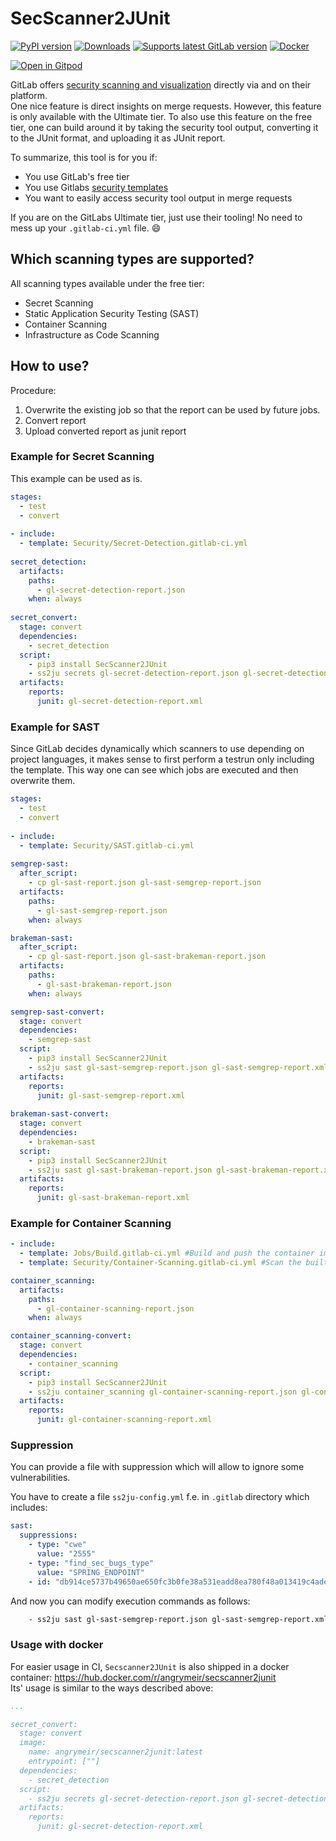 # SecScanner2JUnit
[![PyPI version](https://badge.fury.io/py/secscanner2junit.svg)](https://badge.fury.io/py/secscanner2junit)
[![Downloads](https://static.pepy.tech/badge/secscanner2junit/month)](https://pepy.tech/project/secscanner2junit)
[![Supports latest GitLab version](https://github.com/angrymeir/SecScanner2JUnit/actions/workflows/report-validate.yml/badge.svg)](https://github.com/angrymeir/SecScanner2JUnit/actions/workflows/report-validate.yml)
[![Docker](https://github.com/angrymeir/SecScanner2JUnit/actions/workflows/docker-publish.yml/badge.svg)](https://github.com/angrymeir/SecScanner2JUnit/actions/workflows/docker-publish.yml)

[![Open in Gitpod](https://gitpod.io/button/open-in-gitpod.svg)](https://gitpod.io/#https://github.com/angrymeir/SecScanner2JUnit)

GitLab offers [security scanning and visualization](https://docs.gitlab.com/ee/user/application_security/) directly via and on their platform.  
One nice feature is direct insights on merge requests. However, this feature is only available with the Ultimate tier. To also use this feature on the free tier, one can build around it by taking the security tool output, converting it to the JUnit format, and uploading it as JUnit report.

To summarize, this tool is for you if:
- You use GitLab's free tier
- You use Gitlabs [security templates](https://docs.gitlab.com/ee/user/application_security/)
- You want to easily access security tool output in merge requests

If you are on the GitLabs Ultimate tier, just use their tooling! No need to mess up your `.gitlab-ci.yml` file. :smile:

## Which scanning types are supported?
All scanning types available under the free tier:
- Secret Scanning
- Static Application Security Testing (SAST)
- Container Scanning
- Infrastructure as Code Scanning

## How to use?
Procedure:
1. Overwrite the existing job so that the report can be used by future jobs.  
2. Convert report
3. Upload converted report as junit report

### Example for Secret Scanning
This example can be used as is.
```yaml
stages:
  - test
  - convert
  
- include:
  - template: Security/Secret-Detection.gitlab-ci.yml
  
secret_detection:
  artifacts:
    paths:
      - gl-secret-detection-report.json
    when: always
    
secret_convert:
  stage: convert
  dependencies:
    - secret_detection
  script:
    - pip3 install SecScanner2JUnit
    - ss2ju secrets gl-secret-detection-report.json gl-secret-detection-report.xml
  artifacts:
    reports:
      junit: gl-secret-detection-report.xml
```

### Example for SAST  
Since GitLab decides dynamically which scanners to use depending on project languages, it makes sense to first perform a testrun only including the template. This way one can see which jobs are executed and then overwrite them. 
```yaml
stages:
  - test
  - convert
  
- include:
  - template: Security/SAST.gitlab-ci.yml
  
semgrep-sast:
  after_script:
    - cp gl-sast-report.json gl-sast-semgrep-report.json
  artifacts:
    paths:
      - gl-sast-semgrep-report.json
    when: always

brakeman-sast:
  after_script:
    - cp gl-sast-report.json gl-sast-brakeman-report.json
  artifacts:
    paths:
      - gl-sast-brakeman-report.json
    when: always

semgrep-sast-convert:
  stage: convert
  dependencies:
    - semgrep-sast
  script:
    - pip3 install SecScanner2JUnit
    - ss2ju sast gl-sast-semgrep-report.json gl-sast-semgrep-report.xml
  artifacts:
    reports:
      junit: gl-sast-semgrep-report.xml
      
brakeman-sast-convert:
  stage: convert
  dependencies:
    - brakeman-sast
  script:
    - pip3 install SecScanner2JUnit
    - ss2ju sast gl-sast-brakeman-report.json gl-sast-brakeman-report.xml
  artifacts:
    reports:
      junit: gl-sast-brakeman-report.xml

```

### Example for Container Scanning

```yaml
- include:
  - template: Jobs/Build.gitlab-ci.yml #Build and push the container image
  - template: Security/Container-Scanning.gitlab-ci.yml #Scan the built image

container_scanning:
  artifacts:
    paths:
      - gl-container-scanning-report.json
    when: always

container_scanning-convert:
  stage: convert
  dependencies:
    - container_scanning
  script:
    - pip3 install SecScanner2JUnit
    - ss2ju container_scanning gl-container-scanning-report.json gl-container-scanning-report.xml
  artifacts:
    reports:
      junit: gl-container-scanning-report.xml
```

### Suppression

You can provide a file with suppression which will allow to ignore some vulnerabilities.

You have to create a file `ss2ju-config.yml` f.e. in `.gitlab` directory which includes:

```yml
sast:
  suppressions:
    - type: "cwe"
      value: "2555"
    - type: "find_sec_bugs_type"
      value: "SPRING_ENDPOINT"
    - id: "db914ce5737b49650ae650fc3b0fe38a531eadd8ea780f48a013419c4adec7f0"
```

And now you can modify execution commands as follows:

```bash
    - ss2ju sast gl-sast-semgrep-report.json gl-sast-semgrep-report.xml .gitlab/ss2ju-config.yml
```


### Usage with docker
For easier usage in CI, `Secscanner2JUnit` is also shipped in a docker container: https://hub.docker.com/r/angrymeir/secscanner2junit  
Its' usage is similar to the ways described above:
```yaml
...

secret_convert:
  stage: convert
  image:
    name: angrymeir/secscanner2junit:latest
    entrypoint: [""]
  dependencies:
    - secret_detection
  script:
    - ss2ju secrets gl-secret-detection-report.json gl-secret-detection-report.xml
  artifacts:
    reports:
      junit: gl-secret-detection-report.xml
```
